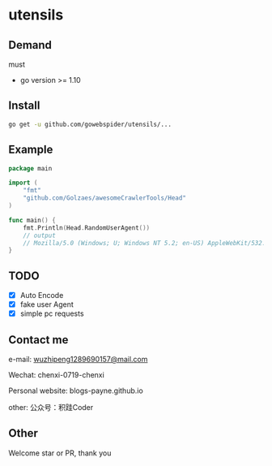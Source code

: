 # utensils

## Demand
must
- go version >= 1.10

## Install
```bash
go get -u github.com/gowebspider/utensils/...
```

## Example
```go
package main

import (
	"fmt"
	"github.com/Golzaes/awesomeCrawlerTools/Head"
)

func main() {
	fmt.Println(Head.RandomUserAgent())
	// output
	// Mozilla/5.0 (Windows; U; Windows NT 5.2; en-US) AppleWebKit/532.9 (KHTML, like Gecko) Chrome/5.0.310.0 Safari/532.9
}

```
## TODO
-[x] Auto Encode
-[x] fake user Agent
-[x] simple pc requests

## Contact me

e-mail: wuzhipeng1289690157@mail.com

Wechat: chenxi-0719-chenxi

Personal website: blogs-payne.github.io

other: 公众号：积跬Coder

## Other
Welcome star or PR, thank you